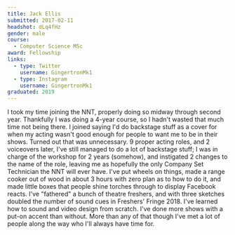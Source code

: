 ```yaml
---
title: Jack Ellis
submitted: 2017-02-11
headshot: dLq4fHz
gender: male
course:
  - Computer Science MSc
award: Fellowship
links:
  - type: Twitter
    username: GingertronMk1
  - type: Instagram
    username: GingertronMk1
graduated: 2019
---
```


I took my time joining the NNT, properly doing so midway through second year.
Thankfully I was doing a 4-year course, so I hadn't wasted that much time not being there.
I joined saying I'd do backstage stuff as a cover for when my acting wasn't good enough for people to want me to be in their shows.
Turned out that was unnecessary.
9 proper acting roles, and 2 voiceovers later, I've still managed to do a lot of backstage stuff; I was in charge of the workshop for 2 years (somehow), and instigated 2 changes to the name of the role, leaving me as hopefully the only Company Set Technician the NNT will ever have.
I've put wheels on things, made a range cooker out of wood in about 3 hours with zero plan as to how to do it, and made little boxes that people shine torches through to display Facebook reacts.
I've "fathered" a bunch of theatre freshers, and with three sketches doubled the number of sound cues in Freshers' Fringe 2018.
I've learned how to sound and video design from scratch.
I've done more shows with a put-on accent than without.
More than any of that though I've met a lot of people along the way who I'll always have time for.
